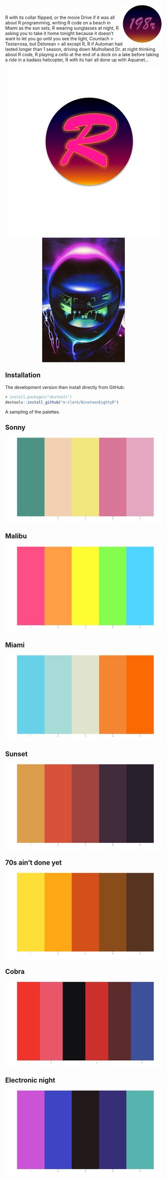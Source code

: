 <!-- # <span style="color:#FF6EB4; font-family: 'Brush Script MT'">198R</span>  -->

<img src="man/figures/hex_2.png" align="right" width = 25%/>

<br>

R with its collar flipped, or the movie Drive if it was all about R
programming, writing R code on a beach in Miami as the sun sets, R
wearing sunglasses at night, R asking you to take it home tonight
because it doesn’t want to let you go until you see the light, Countach
\> Testarrosa, but Delorean \> all except R, R if Automan had lasted
longer than 1 season, driving down Mulholland Dr. at night thinking
about R code, R playing a cello at the end of a dock on a lake before
taking a ride in a badass helicopter, R with its hair all done up with
Aquanet…

<img src="man/figures/198R_1.png" style="display:block; margin: 0 auto;">
<img src="man/figures/Destination_R.png" style="display:block; margin: 0 auto;" height=400px>

Installation 
------------ 
The development version then install directly from GitHub: 
``` r 
# install.packages("devtools") 
devtools::install_github("m-clark/NineteenEightyR")
```

A sampling of the
palettes.

## Sonny

<img src="man/figures/sonny.png" style="display:block; margin: 0 auto;">

## Malibu

<img src="man/figures/malibu.png" style="display:block; margin: 0 auto;">

## Miami

<img src="man/figures/miami1.png" style="display:block; margin: 0 auto;">

## Sunset

<img src="man/figures/sunset2.png" style="display:block; margin: 0 auto;">

## 70s ain’t done yet

<img src="man/figures/seventies_aint_done_yet.png" style="display:block; margin: 0 auto;">

## Cobra

<img src="man/figures/cobra.png" style="display:block; margin: 0 auto;">

## Electronic night

<img src="man/figures/electronic_night.png" style="display:block; margin: 0 auto;">
